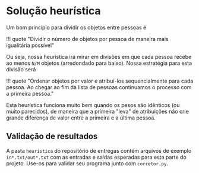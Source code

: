 # Solução heurística

Um bom princípio para dividir os objetos entre pessoas é

!!! quote "Dividir o número de objetos por pessoa de maneira mais igualitária possível"

Ou seja, nossa heurística irá mirar em divisões em que cada pessoa recebe ao menos `N/M` objetos (arredondado para baixo). Nossa estratégia para esta divisão será

!!! quote "Ordenar objetos por valor e atribuí-los sequencialmente para cada pessoa. Ao chegar ao fim da lista de pessoas continuamos o processo com a primeira pessoa."

Esta heurística funciona muito bem quando os pesos são idênticos (ou muito parecidos), de maneira que a primeira "leva" de atribuições não crie grande diferença de valor entre a primeira e a última pessoa.

## Validação de resultados

A pasta `heuristica` do repositório de entregas contém arquivos de exemplo `in*.txt/out*.txt` com as entradas e saídas esperadas para esta parte do projeto. Use-os para validar seu programa junto com `corretor.py`.
